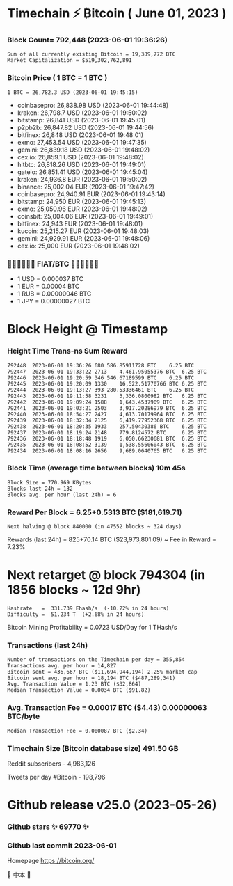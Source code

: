 # Timechain ⚡ ₿itcoin ( June 01, 2023 )
### Block Count= 792,448 (2023-06-01 19:36:26)
    Sum of all currently existing Bitcoin = 19,389,772 BTC
    Market Capitalization = $519,302,762,891
### Bitcoin Price ( 1 BTC = 1 BTC )
	1 BTC = 26,782.3 USD (2023-06-01 19:45:15)
- coinbasepro: 26,838.98 USD (2023-06-01 19:44:48)
- kraken: 26,798.7 USD (2023-06-01 19:50:02)
- bitstamp: 26,841 USD (2023-06-01 19:45:01)
- p2pb2b: 26,847.82 USD (2023-06-01 19:44:56)
- bitfinex: 26,848 USD (2023-06-01 19:48:01)
- exmo: 27,453.54 USD (2023-06-01 19:47:35)
- gemini: 26,839.18 USD (2023-06-01 19:48:02)
- cex.io: 26,859.1 USD (2023-06-01 19:48:02)
- hitbtc: 26,818.26 USD (2023-06-01 19:49:01)
- gateio: 26,851.41 USD (2023-06-01 19:45:04)
- kraken: 24,936.8 EUR (2023-06-01 19:50:02)
- binance: 25,002.04 EUR (2023-06-01 19:47:42)
- coinbasepro: 24,940.91 EUR (2023-06-01 19:43:14)
- bitstamp: 24,950 EUR (2023-06-01 19:45:13)
- exmo: 25,050.96 EUR (2023-06-01 19:48:02)
- coinsbit: 25,004.06 EUR (2023-06-01 19:49:01)
- bitfinex: 24,943 EUR (2023-06-01 19:48:01)
- kucoin: 25,215.27 EUR (2023-06-01 19:48:03)
- gemini: 24,929.91 EUR (2023-06-01 19:48:06)
- cex.io: 25,000 EUR (2023-06-01 19:48:02)
### 💱💶💵💷💴💱 FIAT/BTC 💱💴💷💵💶💱
- 1 USD = 0.000037 BTC
- 1 EUR = 0.00004 BTC
- 1 RUB = 0.00000046 BTC
- 1 JPY = 0.00000027 BTC
# Block Height @ Timestamp
### Height	Time	Trans-ns	Sum	Reward
    792448	2023-06-01 19:36:26	680	586.85911728 BTC	6.25 BTC
    792447	2023-06-01 19:33:22	2713	4,461.95055376 BTC	6.25 BTC
    792446	2023-06-01 19:20:59	346	546.67189599 BTC	6.25 BTC
    792445	2023-06-01 19:20:09	1330	16,522.51770766 BTC	6.25 BTC
    792444	2023-06-01 19:13:27	393	280.53336461 BTC	6.25 BTC
    792443	2023-06-01 19:11:58	3231	3,336.0800982 BTC	6.25 BTC
    792442	2023-06-01 19:09:24	1588	1,643.4537909 BTC	6.25 BTC
    792441	2023-06-01 19:03:21	2503	3,917.20286979 BTC	6.25 BTC
    792440	2023-06-01 18:54:27	2427	4,613.70179964 BTC	6.25 BTC
    792439	2023-06-01 18:32:34	2125	6,419.77952368 BTC	6.25 BTC
    792438	2023-06-01 18:20:35	1933	257.50430386 BTC	6.25 BTC
    792437	2023-06-01 18:19:24	2148	779.8124572 BTC  	6.25 BTC
    792436	2023-06-01 18:18:48	1919	6,050.66230681 BTC	6.25 BTC
    792435	2023-06-01 18:08:52	3139	1,538.55606043 BTC	6.25 BTC
    792434	2023-06-01 18:08:16	2656	9,689.0640765 BTC	6.25 BTC
### Block Time (average time between blocks)	10m 45s
    Block Size = 770.969 KBytes
    Blocks last 24h = 132
    Blocks avg. per hour (last 24h) = 6
### Reward Per Block = 6.25+0.5313 BTC ($181,619.71)
    Next halving @ block 840000 (in 47552 blocks ~ 324 days)
Rewards (last 24h) = 825+70.14 BTC ($23,973,801.09) ~ Fee in Reward = 7.23%

# Next retarget @ block 794304 (in 1856 blocks ~ 12d 9hr)
    Hashrate   =  331.739 Ehash/s  (-10.22% in 24 hours)
    Difficulty =  51.234 T  (+2.68% in 24 hours)

Bitcoin Mining Profitability = 0.0723 USD/Day for 1 THash/s
### Transactions (last 24h)
    Number of transactions on the Timechain per day = 355,854
    Transactions avg. per hour = 14,827
    Bitcoin sent = 436,667 BTC ($11,694,944,194) 2.25% market cap
    Bitcoin sent avg. per hour = 18,194 BTC ($487,289,341)
    Avg. Transaction Value = 1.23 BTC ($32,864)
    Median Transaction Value = 0.0034 BTC ($91.82)
### Avg. Transaction Fee = 0.00017 BTC ($4.43) 0.00000063 BTC/byte
    Median Transaction Fee = 0.000087 BTC ($2.34)
### Timechain Size (Bitcoin database size)	491.50 GB

Reddit subscribers - 4,983,126

Tweets per day #Bitcoin - 198,796

# Github release	v25.0 (2023-05-26)
### Github stars ✨️ 69770 ✨️
### Github last commit	2023-06-01

Homepage	https://bitcoin.org/

🖤   中本   🖤
